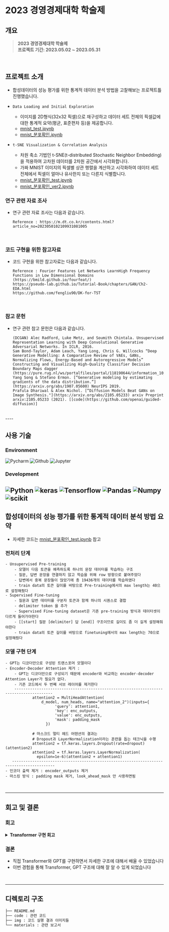 # 2023 경영경제대학 학술제

## 개요
> **2023 경영경제대학 학술제** <br/> 
> **프로젝트 기간: 2023.05.02 ~ 2023.05.31** <br/>

<br>

## 프로젝트 소개
- 합성데이터의 성능 평가를 위한 통계적 데이터 분석 방법을 고찰해보는 프로젝트틀 진행했습니다.

- `Data Loading and Initial Exploration`
  - 이미지를 2D형식(32x32 픽셀)으로 재구성하고 데이터 세트 전체의 픽셀값에 대한 통계적 요약(평균, 표준편차 등)을 제공합니다.
  - [mnist_test.ipynb](https://github.com/jsh1021902/AI_Detective/blob/main/code/mnist_test.ipynb)
  - [mnist_분포확인.ipynb](https://github.com/jsh1021902/AI_Detective/blob/main/code/mnist_%EB%B6%84%ED%8F%AC%ED%99%95%EC%9D%B8.ipynb)
- `t-SNE Visualization & Correlation Analysis`
  - 차원 축소 기법인 t-SNE(t-distributed Stochastic Neighbor Embedding)을 적용하여 고차원 데이터를 2차원 공간에서 시각화합니다.
  - 가짜 MNIST 이미지의 픽셀별 상관 행렬을 계산하고 시각화하여 데이터 세트 전체에서 픽셀이 얼마나 유사한지 또는 다른지 식별합니다.
  - [mnist_분포확인_test.ipynb](https://github.com/jsh1021902/AI_Detective/blob/main/code/mnist_%EB%B6%84%ED%8F%AC%ED%99%95%EC%9D%B8_test.ipynb)
  - [mnist_분포확인_ver2.ipynb](https://github.com/jsh1021902/AI_Detective/blob/main/code/mnist_%EB%B6%84%ED%8F%AC%ED%99%95%EC%9D%B8_ver2.ipynb)



### 연구 관련 자료 조사
- 연구 관련 자료 조사는 다음과 같습니다.
  ```text
  Reference : https://m.dt.co.kr/contents.html?article_no=2023050102109931081005
  ```
<br>

### 코드 구현을 위한 참고자료
- 코드 구현을 위한 참고자료는 다음과 같습니다.
  ```text
  Reference : Fourier Features Let Networks LearnHigh Frequency Functions in Low Dimensional Domains (https://bmild.github.io/fourfeat/)
  https://pseudo-lab.github.io/Tutorial-Book/chapters/GAN/Ch2-EDA.html
  https://github.com/fengliu90/DK-for-TST
  ```
<br>

### 참고 문헌
- 연구 관련 참고 문헌은 다음과 같습니다.
  ```text
  (DCGAN) Alec Radford, Luke Metz, and Soumith Chintala. Unsupervised Representation Learning with Deep Convolutional Generative Adversarial Networks. In ICLR, 2016.
  Sam Bond-Taylor, Adam Leach, Yang Long, Chris G. Willcocks “Deep Generative Modelling: A Comparative Review of VAEs, GANs, Normalizing Flows, Energy-Based and Autoregressive Models”
  Constructing and Visualizing High-Quality Classifier Decision Boundary Maps dagger (https://pure.rug.nl/ws/portalfiles/portal/118190644/information_10_00280.pdf)
  Yang Song & Stefano Ermon. [“Generative modeling by estimating gradients of the data distribution.”](https://arxiv.org/abs/1907.05600) NeurIPS 2019.
  Prafula Dhariwal & Alex Nichol. [“Diffusion Models Beat GANs on Image Synthesis."](https://arxiv.org/abs/2105.05233) arxiv Preprint arxiv:2105.05233 (2021). [[code](https://github.com/openai/guided-diffusion)]
  ```
<br>
----

## 사용 기술

### Environment
![Pycharm](https://img.shields.io/badge/PyCharm-000000.svg?&style=for-the-badge&logo=PyCharm&logoColor=white)
![Github](https://img.shields.io/badge/GitHub-181717?style=for-the-badge&logo=GitHub&logoColor=white)
![Jupyter](https://img.shields.io/badge/Jupyter-F37626.svg?&style=for-the-badge&logo=Jupyter&logoColor=white)

### Development
![Python](https://img.shields.io/badge/Python-3776AB?style=for-the-badge&logo=python&logoColor=white)
![keras](https://img.shields.io/badge/Keras-D00000?style=for-the-badge&logo=Keras&logoColor=white)
![Tensorflow](https://img.shields.io/badge/TensorFlow-FF6F00?style=for-the-badge&logo=tensorflow&logoColor=white)
![Pandas](https://img.shields.io/badge/Pandas-2C2D72?style=for-the-badge&logo=pandas&logoColor=white)
![Numpy](https://img.shields.io/badge/Numpy-777BB4?style=for-the-badge&logo=numpy&logoColor=white)
![scikit](https://img.shields.io/badge/scikit_learn-F7931E?style=for-the-badge&logo=scikit-learn&logoColor=white)
<br>
----
## 합성데이터의 성능 평가를 위한 통계적 데이터 분석 방법 요약
- 자세한 코드는 [mnist_분포확인_test.ipynb](https://github.com/jsh1021902/AI_Detective/blob/main/code/mnist_%EB%B6%84%ED%8F%AC%ED%99%95%EC%9D%B8_test.ipynb) 참고

### 전처리 단계
    - Unsupervised Pre-training
        - 모델이 다음 토큰을 예측하도록 하나의 문장 데이터를 학습하는 구조
        - 질문, 답변 문장을 연결하지 않고 학습을 위해 row 방향으로 붙여주었다
        - 답변에서 중복 문장들이 많았기에 총 19436개의 데이터를 학습하였다
        - train data의 토큰 길이를 바탕으로 Pre-training에서의 max length는 40으로 설정해줬다
    - Supervised Fine-tuning
        - 질문과 답변 데이터를 구분자 토큰과 함께 하나의 시퀀스로 결합
        - delimiter token 을 추가
        - Supervised Fine-tuning dataset은 기존 pre-training 방식과 데이터셋이 다르게 들어가야한다
        - [[start] 질문 [delimiter] 답 [end]] 구조이므로 길이도 좀 더 길게 설정해줘야한다
        - train data의 토큰 길이를 바탕으로 finetuning에서의 max length는 70으로 설정해줬다

### 모델 구현 단계
    - GPT는 디코더만으로 구성된 트랜스포머 모델이다
    - Encoder-Decoder Attention 제거 :
        - GPT는 디코더만으로 구성되기 때문에 encoder와 비교하는 encoder-decoder Attention Layer가 필요가 없다.
        - 기존 코드에서 두 번째 서브 레이어를 제거한다
        ---------------------------------------------------------------------------------------
                attention2 = MultiHeadAttention(
                    d_model, num_heads, name="attention_2")(inputs={
                          'query': attention1,
                          'key': enc_outputs,
                          'value': enc_outputs,
                          'mask': padding_mask
                      })

                # 마스크드 멀티 헤드 어텐션의 결과는
                # Dropout과 LayerNormalization이라는 훈련을 돕는 테크닉을 수행
                attention2 = tf.keras.layers.Dropout(rate=dropout)(attention2)
                attention2 = tf.keras.layers.LayerNormalization(
                  epsilon=1e-6)(attention2 + attention1)
       -----------------------------------------------------------------------------------------
    - 인코더 출력 제거 : encoder_outputs 제거
    - 마스킹 방식 : padding mask 제거, look_ahead_mask 만 사용하면됨

<br>

----
회고 및 결론
---
### 회고
<details>
  <summary><b>Transformer 구현 회고</b></summary>
  <div markdown="1">
    <li> 배운 점 </li>
      <ul>
        <li>transformer의 구조에 대해 좀 더 명확히 이해할 수 있었다 </li>
        <li>custom 모델 저장하는 방법을 배웠다 </li>
        <li>숫자를 제거하는 전처리 제거만으로도 대답이 확연히 달라지는 것을 볼 수 있었다 </li>
        <li>underfitting 상황을 생각해서 epoch을 높였더니 성능이 향상되었다</li>
      </ul>
    <li> 아쉬운 점 </li>
      <ul>
        <li>프로젝트에서 한글 토큰을 잘 만들지 못해서 아쉬웠다</li>
        <li>토큰화를 잘 하지 못해서 띄어쓰기에 따라서 답변이 달라진다</li>
      </ul>
    <li> 느낀 점 </li>
      <ul>
        <li>어려운 개념이라도 노력하면 이해할 수 있다는 것을 느꼈다</li>
        <li>챗봇도 결국 어떤 데이터를 학습하냐에 따라 대답이 달라진다</li>
      </ul>
    <li> 어려웠던 점 </li>
      <ul>
        <li>transformer의 구조를 이해하는데 어려웠다</li>
        <li>custom 모델 저장하는 데 config 설정하는 것이 어려웠다</li>
      </ul>
  </div>
</details>

### 결론
- 직접 Transformer와 GPT를 구현하면서 자세한 구조에 대해서 배울 수 있었습니다
- 이번 경험을 통해 Transformer, GPT 구조에 대해 잘 알 수 있게 되었습니다
<br>

---
## 디렉토리 구조
```bash
├── README.md
├── code : 관련 코드
├── img : 코드 실행 결과 이미지들
└── materials : 관련 보고서
```
